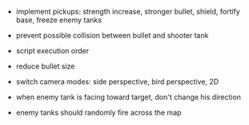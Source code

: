 

- implement pickups: strength increase, stronger bullet, shield, fortify base, freeze enemy tanks

- prevent possible collision between bullet and shooter tank

- script execution order

- reduce bullet size

- switch camera modes: side perspective, bird perspective, 2D

- when enemy tank is facing toward target, don't change his direction

- enemy tanks should randomly fire across the map

